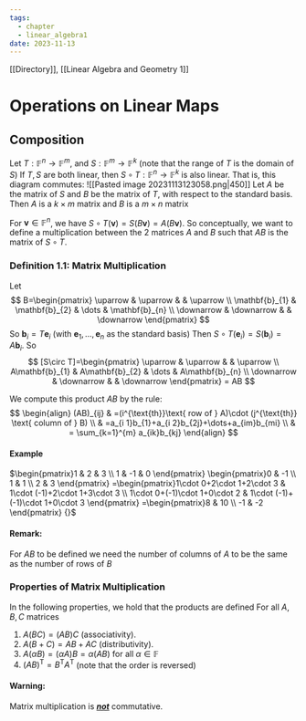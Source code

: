 ```yaml
---
tags:
  - chapter
  - linear_algebra1
date: 2023-11-13
---
```

[[Directory]], [[Linear Algebra and Geometry 1]]
# Operations on Linear Maps
## Composition
Let ${} T: \mathbb{F}^{n}\to{}\mathbb{F}^{m} {}$, and ${} S: \mathbb{F}^{m}\to{}\mathbb{F}^{k} {}$ (note that the range of $T {}$ is the domain of $S {}$)
If ${} T,\, S {}$ are both linear, then ${} S\circ T: \mathbb{F}^{n}\to{}\mathbb{F}^{k} {}$ is also linear. That is, this diagram commutes:
![[Pasted image 20231113123058.png|450]]
Let ${} A {}$ be the matrix of $S$ and $B$ be the matrix of $T$, with respect to the standard basis. Then $A$ is a ${} k \times m {}$ matrix and $B$ is a ${} m\times n$ matrix

For ${} \mathbf{v}\in \mathbb{F}^{n} {}$, we have $S\circ T(\mathbf{v})=S(B\mathbf{v})=A(B\mathbf{v})$. So conceptually, we want to define a multiplication between the 2 matrices $A$ and $B$ such that $AB$ is the matrix of $S\circ T {}$.
### Definition 1.1: Matrix Multiplication
Let 
$$
B=\begin{pmatrix}
\uparrow & \uparrow &  & \uparrow \\
\mathbf{b}_{1} & \mathbf{b}_{2} & \dots & \mathbf{b}_{n} \\
\downarrow & \downarrow &  & \downarrow
\end{pmatrix}
$$
So $\mathbf{b}_{i}=T\mathbf{e}_{i}$ (with $\mathbf{e}_{1},\,\dots,\,\mathbf{e}_{n}$ as the standard basis)
Then $S\circ T(\mathbf{e}_{i})=S(\mathbf{b}_{i})=A\mathbf{b}_{i}$. So
$$
[S\circ T]=\begin{pmatrix}
\uparrow & \uparrow &  & \uparrow \\
A\mathbf{b}_{1} & A\mathbf{b}_{2} & \dots & A\mathbf{b}_{n} \\
\downarrow & \downarrow &  & \downarrow
\end{pmatrix} = AB
$$

We compute this product $AB$ by the rule:
$$
\begin{align}
 (AB)_{ij} & =(i^{\text{th}}\text{ row of } A)\cdot (j^{\text{th}} \text{ column of } B)  \\
 & =a_{i 1}b_{1}+a_{i 2}b_{2j}+\dots+a_{im}b_{mi}  \\
& = \sum_{k=1}^{m} a_{ik}b_{kj}
 \end{align}
$$

#### Example
$\begin{pmatrix}1 & 2 & 3 \\ 1 & -1 & 0 \end{pmatrix} \begin{pmatrix}0 & -1 \\ 1 & 1 \\ 2 & 3 \end{pmatrix} =\begin{pmatrix}1\cdot 0+2\cdot 1+2\cdot 3 & 1\cdot (-1)+2\cdot 1+3\cdot 3 \\ 1\cdot 0+(-1)\cdot 1+0\cdot 2 & 1\cdot (-1)+(-1)\cdot 1+0\cdot 3 \end{pmatrix} =\begin{pmatrix}8 & 10 \\ -1 & -2 \end{pmatrix} {}$
#### Remark: 
For ${} AB {}$ to be defined we need the number of columns of ${} A {}$ to be the same as the number of rows of $B {}$

### Properties of Matrix Multiplication
In the following properties, we hold that the products are defined
For all ${} A,\, B,\, C {}$ matrices
1. ${} A(BC)=(AB)C {}$ (associativity). 
2. ${} A(B+C)=AB+AC {}$ (distributivity). 
3. ${} A(\alpha B)=(\alpha A)B=\alpha(AB) {}$ for all $\alpha \in \mathbb{F} {}$
4. ${} (AB)^{\mathrm{T}}=B^{\mathrm{T}}A^{\mathrm{T}} {}$ (note that the order is reversed)

#### Warning:
Matrix multiplication is ***<u>not</u>*** commutative. 